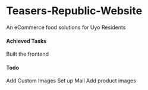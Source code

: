# Teasers-Republic-Website
An eCommerce food solutions for Uyo Residents

#### Achieved Tasks ####
Built the frontend

#### Todo ####
Add Custom Images
Set up Mail
Add product images